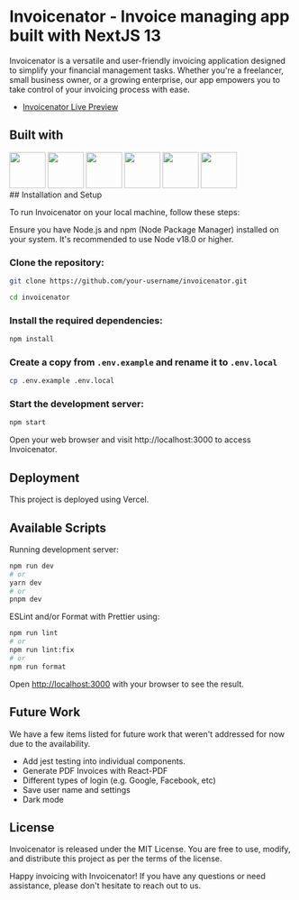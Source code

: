 # Invoicenator - Invoice managing app built with NextJS 13

Invoicenator is a versatile and user-friendly invoicing application designed to simplify your financial management tasks. Whether you're a freelancer, small business owner, or a growing enterprise, our app empowers you to take control of your invoicing process with ease.

- [Invoicenator Live Preview](https://invoicenator.vercel.app/)

## Built with

<div>
    <img src="https://cdn.jsdelivr.net/gh/devicons/devicon/icons/nextjs/nextjs-original.svg" height="64" width="64"/>
    <img    src="https://cdn.jsdelivr.net/gh/devicons/devicon/icons/firebase/firebase-plain.svg"  height="64" width="64"/>
    <img    src="https://cdn.jsdelivr.net/gh/devicons/devicon/icons/tailwindcss/tailwindcss-original-wordmark.svg" height="64" width="64"/>
    <img    src="https://cdn.jsdelivr.net/gh/devicons/devicon/icons/css3/css3-original.svg" height="64" width="64"/>
    <img    src="https://cdn.jsdelivr.net/gh/devicons/devicon/icons/javascript/javascript-original.svg" height="64" width="64"/>
    <img    src="https://cdn.jsdelivr.net/gh/devicons/devicon/icons/typescript/typescript-original.svg" height="64" width="64"/>
</div>
## Installation and Setup

To run Invoicenator on your local machine, follow these steps:

Ensure you have Node.js and npm (Node Package Manager) installed on your system. It's recommended to use Node v18.0 or higher.

### Clone the repository:

```bash
git clone https://github.com/your-username/invoicenator.git

cd invoicenator
```

### Install the required dependencies:

```bash
npm install
```

### Create a copy from `.env.example` and rename it to `.env.local`

```bash
cp .env.example .env.local
```

### Start the development server:

```bash
npm start
```

Open your web browser and visit http://localhost:3000 to access Invoicenator.

## Deployment

This project is deployed using Vercel.

## Available Scripts

Running development server:

```bash
npm run dev
# or
yarn dev
# or
pnpm dev
```

ESLint and/or Format with Prettier using: 

```bash
npm run lint
# or
npm run lint:fix
# or
npm run format
```

Open [http://localhost:3000](http://localhost:3000) with your browser to see the result.

## Future Work

We have a few items listed for future work that weren't addressed for now due to the availability.

- Add jest testing into individual components.
- Generate PDF Invoices with React-PDF
- Different types of login (e.g. Google, Facebook, etc)
- Save user name and settings
- Dark mode

## License

Invoicenator is released under the MIT License. You are free to use, modify, and distribute this project as per the terms of the license.

Happy invoicing with Invoicenator! If you have any questions or need assistance, please don't hesitate to reach out to us.
